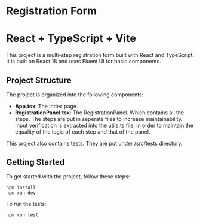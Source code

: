 # Registration Form

# React + TypeScript + Vite
This project is a multi-step registration form built with React and TypeScript.
It is built on React 18 and uses Fluent UI for basic components.

## Project Structure

The project is organized into the following components:

- **App.tsx**: The index page.
- **RegistrationPanel.tsx**: The RegistrationPanel. Which contains all the steps. The steps are put in seperate files to increase maintainability.
Input verification is extracted into the utils.ts file, in order to maintain the equality of the logic of each step and that of the panel.

This project also contains tests. They are put under /src/tests directory.


## Getting Started

To get started with the project, follow these steps:

   ```
   npm install
   npm run dev
   ```

To run the tests:

   ```
   npm run test
   ```